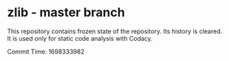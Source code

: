 # zlib - master branch

This repository contains frozen state of the repository.
Its history is cleared. It is used only for static code
analysis with Codacy.

Commit Time: 1698333982
